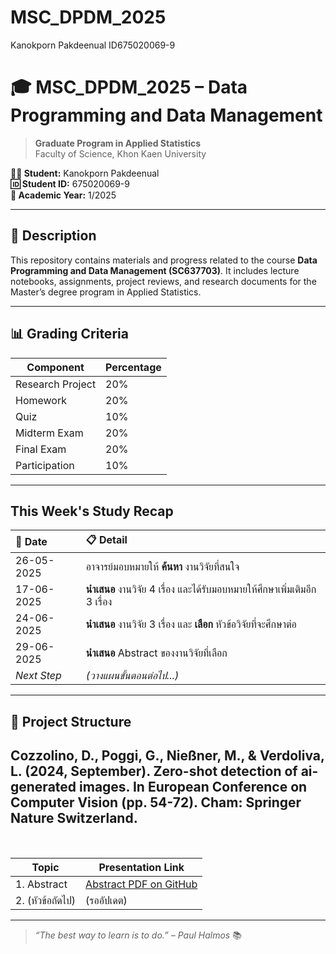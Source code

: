 # MSC_DPDM_2025
Kanokporn Pakdeenual ID675020069-9


# 🎓 MSC_DPDM_2025 – Data Programming and Data Management

> **Graduate Program in Applied Statistics**  
> Faculty of Science, Khon Kaen University

**👩‍🎓 Student:** Kanokporn Pakdeenual  
**🆔 Student ID:** 675020069-9  
**📅 Academic Year:** 1/2025

---

## 📌 Description

This repository contains materials and progress related to the course **Data Programming and Data Management (SC637703)**. It includes lecture notebooks, assignments, project reviews, and research documents for the Master’s degree program in Applied Statistics.

---

## 📊 Grading Criteria

| Component           | Percentage |
|--------------------|------------|
| Research Project    | 20%        |
| Homework            | 20%        |
| Quiz                | 10%        |
| Midterm Exam        | 20%        |
| Final Exam          | 20%        |
| Participation       | 10%        |

---

## This Week's Study Recap
| 📅 Date     | 📋 Detail                                                              |
| :---------- | :--------------------------------------------------------------------- |
| 26-05-2025  | อาจารย์มอบหมายให้ **ค้นหา** งานวิจัยที่สนใจ                             |
| 17-06-2025  | **นำเสนอ** งานวิจัย 4 เรื่อง และได้รับมอบหมายให้ศึกษาเพิ่มเติมอีก 3 เรื่อง     |
| 24-06-2025  | **นำเสนอ** งานวิจัย 3 เรื่อง และ **เลือก** หัวข้อวิจัยที่จะศึกษาต่อ         |
| 29-06-2025  | **นำเสนอ** Abstract ของงานวิจัยที่เลือก                                 |
| *Next Step* | *(วางแผนขั้นตอนต่อไป...)*                                              |

---

## 📁 Project Structure

Cozzolino, D., Poggi, G., Nießner, M., & Verdoliva, L. (2024, September). Zero-shot detection of ai-generated images. In European Conference on Computer Vision (pp. 54-72). Cham: Springer Nature Switzerland.
---
<br>

| Topic       | Presentation Link |
| ----------- | ----------------- |
| 1. Abstract | [Abstract PDF on GitHub](https://github.com/bbamknp2018/MSC_DPDM_2025/blob/main/Research%20Project/Abstract.pdf) |
| 2. (หัวข้อถัดไป) | (รออัปเดต) |

---

> _“The best way to learn is to do.” – Paul Halmos_ 📚
